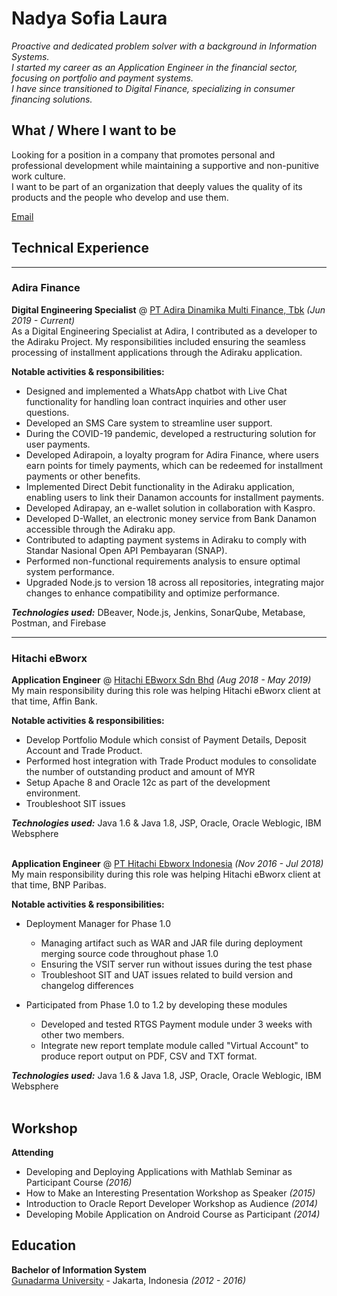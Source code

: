 # Nadya Sofia Laura

_Proactive and dedicated problem solver with a background in Information Systems._
<br> _I started my career as an Application Engineer in the financial sector, focusing on portfolio and payment systems._
<br> _I have since transitioned to Digital Finance, specializing in consumer financing solutions._ <br>

## What / Where I want to be
Looking for a position in a company that promotes personal and professional development while maintaining a supportive and non-punitive work culture. <br>
I want to be part of an organization that deeply values the quality of its products and the people who develop and use them. <br>


[Email](mailto:laurasiregaar@gmail.com) 

[//]: # (/ [LinkedIn]&#40;https://www.linkedin.com/in/sactio-swastioyono/&#41;)

[//]: # (/ [GitHub]&#40;https://github.com/sswastioyono18/&#41;)

## Technical Experience

<hr>
<h3> Adira Finance </h3>

**Digital Engineering Specialist** @ [PT Adira Dinamika Multi Finance, Tbk](https://www.adira.co.id/) _(Jun 2019 - Current)_ <br>
As a Digital Engineering Specialist at Adira, I contributed as a developer to the Adiraku Project.
My responsibilities included ensuring the seamless processing of installment applications through the Adiraku application.

<b> Notable activities & responsibilities:</b>

- Designed and implemented a WhatsApp chatbot with Live Chat functionality for handling loan contract inquiries and other user questions.
- Developed an SMS Care system to streamline user support.
- During the COVID-19 pandemic, developed a restructuring solution for user payments.
- Developed Adirapoin, a loyalty program for Adira Finance, where users earn points for timely payments, which can be redeemed for installment payments or other benefits.
- Implemented Direct Debit functionality in the Adiraku application, enabling users to link their Danamon accounts for installment payments.
- Developed Adirapay, an e-wallet solution in collaboration with Kaspro.
- Developed D-Wallet, an electronic money service from Bank Danamon accessible through the Adiraku app.
- Contributed to adapting payment systems in Adiraku to comply with Standar Nasional Open API Pembayaran (SNAP).
- Performed non-functional requirements analysis to ensure optimal system performance.
- Upgraded Node.js to version 18 across all repositories, integrating major changes to enhance compatibility and optimize performance.

**_Technologies used:_** DBeaver, Node.js, Jenkins, SonarQube, Metabase, Postman, and Firebase


<hr>
<h3> Hitachi eBworx </h3>

**Application Engineer** @ [Hitachi EBworx Sdn Bhd](http://www.hitachi-ebworx.com/) _(Aug 2018 - May
2019)_ <br>
My main responsibility during this role was helping Hitachi eBworx client at that time, Affin Bank.

<b> Notable activities & responsibilities:</b>

- Develop Portfolio Module which consist of Payment Details, Deposit Account and Trade Product.
- Performed host integration with Trade Product modules to consolidate the number of outstanding product and amount of MYR
- Setup Apache 8 and Oracle 12c as part of the development environment.
- Troubleshoot SIT issues

**_Technologies used:_** Java 1.6 & Java 1.8, JSP, Oracle, Oracle Weblogic, IBM Websphere
  <br><br>
  

**Application Engineer** @ [PT Hitachi Ebworx Indonesia](http://www.hitachi-ebworx.com/) _(Nov 2016 - Jul
2018)_ <br>
My main responsibility during this role was helping Hitachi eBworx client at that time, BNP Paribas.

[//]: # (I just joined Hitachi eBworx and did various task from migrating old system, bug fixing and develop new modules.)

<b> Notable activities & responsibilities:</b>
  
  - Deployment Manager for Phase 1.0
    - Managing artifact such as WAR and JAR file during deployment merging source code throughout phase 1.0
    - Ensuring the VSIT server run without issues during the test phase
    - Troubleshoot SIT and UAT issues related to build version and changelog
      differences

  - Participated from Phase 1.0 to 1.2 by developing these modules
    - Developed and tested RTGS Payment module under 3 weeks with other two members.
    - Integrate new report template module called "Virtual Account" to produce report output on PDF, CSV and TXT format.


**_Technologies used:_** Java 1.6 & Java 1.8, JSP, Oracle, Oracle Weblogic, IBM Websphere
  <br><br>


## Workshop

**Attending** <br>
- Developing and Deploying Applications with Mathlab Seminar as Participant Course _(2016)_
- How to Make an Interesting Presentation Workshop as Speaker _(2015)_
- Introduction to Oracle Report Developer Workshop as Audience _(2014)_
- Developing Mobile Application on Android Course as Participant _(2014)_

[//]: # (## Languages)

[//]: # ()
[//]: # (**English**: Fluent <br>)

[//]: # (**Indonesian**: Mother tongue)

[//]: # (<br><br>)

## Education

**Bachelor of Information System** <br>
[Gunadarma University](https://www.gunadarma.ac.id/) - Jakarta, Indonesia _(2012 - 2016)_
